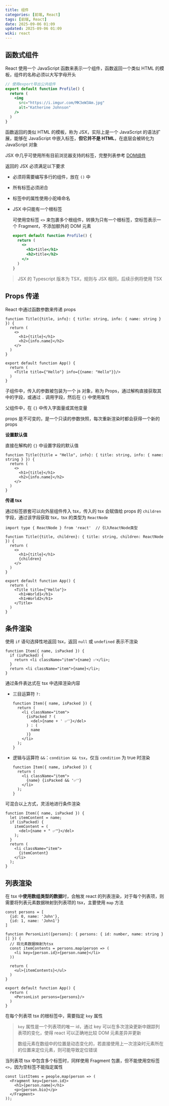 ```yaml
---
title: 组件
categories: [前端, React]
tags: [前端, React]
date: 2025-09-06 01:09
updated: 2025-09-06 01:09
wiki: react
---
```

## 函数式组件

React 使用一个 JavaScript 函数来表示一个组件，函数返回一个类似 HTML 的模板，组件的名称必须以大写字母开头

```jsx
// 使用export导出公共组件
export default function Profile() {
  return (
    <img
      src="https://i.imgur.com/MK3eW3Am.jpg"
      alt="Katherine Johnson"
    />
  )
}
```

函数返回的类似 HTML 的模板，称为 JSX，实际上是一个 JavaScript 的语法扩展，能够在 JavaScript 中嵌入标签，**但它并不是 HTML**，在底层会被转化为 JavaScript 对象

JSX 中几乎可使用所有目前浏览器支持的标签，完整列表参考 [DOM组件](https://zh-hans.react.dev/reference/react-dom/components)

返回的 JSX 必须满足以下要求

- 必须将需要编写多行的组件，放在 `()` 中
- 所有标签必须闭合
- 标签中的属性使用小驼峰命名
- JSX 中只能有一个根标签

    可使用空标签 `<>` 来包裹多个根组件，转换为只有一个根标签，空标签表示一个 Fragment，不添加额外的 DOM 元素

    ```jsx
    export default function Profile() {
      return (
        <>
          <h1>title</h1>
          <h2>title</h2>
        </>   
      )
    }
    ```

> JSX 的 Typescript 版本为 TSX，规则与 JSX 相同，后续示例将使用 TSX

## Props 传递

React 中通过函数参数来传递 props

```tsx
function Title({title, info}: { title: string, info: { name: string } }) {
  return (
    <>
      <h1>{title}</h1>
      <h2>{info.name}</h2>
    </>
  )
}

export default function App() {
  return (
    <Title title={"Hello"} info={{name: "Hello"}}/>
  )
}
```

子组件中，传入的参数被包装为一个 js 对象，称为 Props，通过解构直接获取其中的字段，或通过 `.` 调用字段，然后在 `{}` 中使用属性

父组件中，在 `{}` 中传入字面量或其他变量

props 是不可变的，是一个只读的参数快照，每次重新渲染时都会获得一个新的 props

**设置默认值**

直接在解构的 `{}` 中设置字段的默认值

```tsx
function Title({title = "Hello", info}: { title: string, info: { name: string } }) {
  return (
    <>
      <h1>{title}</h1>
      <h2>{info.name}</h2>
    </>
  )
}
```

**传递 tsx**

通过标签嵌套可以向外层组件传入 tsx，传入的 tsx 会赋值给 props 的 `children` 字段，通过该字段获取 tsx，tsx 的类型为 `ReactNode`

```tsx
import type { ReactNode } from 'react'  // 引入ReactNode类型

function Title({title, children}: { title: string, children: ReactNode }) {
  return (
    <>
      <h1>{title}</h1>
      {children}
    </>
  )
}

export default function App() {
  return (
    <Title title={"Hello"}>
      <h1>World1</h1>
      <h1>World2</h1>
    </Title>
  )
}
```

## 条件渲染

使用 `if` 语句选择性地返回 tsx，返回 `null` 或 `undefined` 表示不渲染

```tsx
function Item({ name, isPacked }) {
  if (isPacked) {
    return <li className="item">{name} ✅</li>;
  }
  return <li className="item">{name}</li>;
}
```

通过条件表达式在 tsx 中选择渲染内容

- 三目运算符 `?:`

    ```tsx
    function Item({ name, isPacked }) {
      return (
        <li className="item">
          {isPacked ? (
            <del>{name + ' ✅'}</del>
          ) : (
            name
          )}
        </li>
      );
    }
    ```

- 逻辑与运算符 `&&`：`condition && tsx`，仅当 `condition` 为 true 时渲染

    ```tsx
    function Item({ name, isPacked }) {
      return (
        <li className="item">
          {name} {isPacked && '✅'}
        </li>
      );
    }
    ```

可混合以上方式，灵活地进行条件渲染

```tsx
function Item({ name, isPacked }) {
  let itemContent = name;
  if (isPacked) {
    itemContent = (
      <del>{name + " ✅"}</del>
    );
  }
  return (
    <li className="item">
      {itemContent}
    </li>
  );
}
```

## 列表渲染

在 tsx 中**使用数组类型的数据**时，会触发 react 的列表渲染，对于每个列表项，则需要将列表元素数据映射到列表项的 tsx，主要使用 `map` 方法

```tsx
const persons = [
  {id: 0, name: 'John'},
  {id: 1, name: 'John1'}
]

function PersonList({persons}: { persons: { id: number, name: string }[] }) {
  // 将元素数据映射为tsx
  const itemContents = persons.map(person => (
    <li key={person.id}>{person.name}</li>
  ))

  return (
    <ul>{itemContents}</ul>
  )
}

export default function App() {
  return (
    <PersonList persons={persons}/>
  )
}
```

在每个列表项 tsx 的根标签中，需要指定 `key` 属性

> `key` 属性是一个列表项的唯一 id，通过 key 可以在多次渲染更新中跟踪列表项的变化，使得 react 可以正确地比较 DOM 元素差异并更新
>
> 数组元素在数组中的位置是动态变化的，若直接使用上一次渲染时元素所在的位置来定位元素，则可能导致定位错误

当列表项 tsx 中包含多个标签时，同样使用 Fragment 包裹，但不能使用空标签 `<>`，因为空标签不能指定属性

```tsx
const listItems = people.map(person => (
  <Fragment key={person.id}>
    <h1>{person.name}</h1>  
    <p>{person.bio}</p>  
  </Fragment> 
));
```
